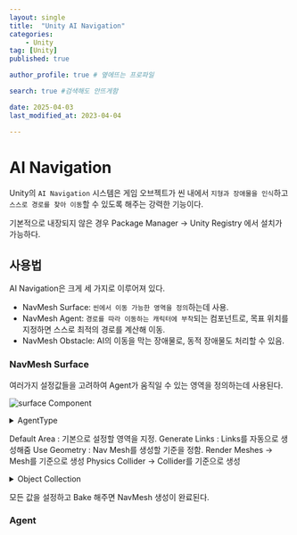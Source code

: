 ```yaml
---
layout: single
title:  "Unity AI Navigation"
categories: 
    - Unity
tag: [Unity]
published: true

author_profile: true # 옆에뜨는 프로파일

search: true #검색해도 안뜨게함

date: 2025-04-03
last_modified_at: 2023-04-04

---
```


# AI Navigation
Unity의 `AI Navigation` 시스템은 게임 오브젝트가 씬 내에서 `지형과 장애물을 인식`하고<br>
`스스로 경로를 찾아 이동`할 수 있도록 해주는 강력한 기능이다.

기본적으로 내장되지 않은 경우 Package Manager -> Unity Registry 에서 설치가 가능하다.

## 사용법
AI Navigation은 크게 세 가지로 이루어져 있다.

- NavMesh Surface: `씬에서 이동 가능한 영역을 정의`하는데 사용.
- NavMesh Agent: `경로를 따라 이동하는 캐릭터에 부착`되는 컴포넌트로, 목표 위치를 지정하면 스스로 최적의 경로를 계산해 이동.
- NavMesh Obstacle: AI의 이동을 막는 장애물로, 동적 장애물도 처리할 수 있음.


### NavMesh Surface
여러가지 설정값들을 고려하여 Agent가 움직일 수 있는 영역을 정의하는데 사용된다.<br>

![surface Component](https://github.com/user-attachments/assets/7cc6eca7-c771-4e80-98f3-6d6c90029dc1)


<details>
<summary>AgentType</summary>


영역을 지나다닐 Agent의 Type을 지정한다.<br>
AgentType은 Window -> AI -> Navigation 창에서 새로 만들 수 있으며
Agent의 여러 설정값들을 조절한다.

![AgentType](https://github.com/user-attachments/assets/720ab2c0-de93-4ad5-ba47-fda045ac7f0c)


</details>


Default Area : 기본으로 설정할 영역을 지정.
Generate Links : Links를 자동으로 생성해줌
Use Geometry : Nav Mesh를 생성할 기준을 정함.
    Render Meshes -> Mesh를 기준으로 생성
    Physics Collider -> Collider를 기준으로 생성

<details>
<summary>Object Collection</summary>
<div markdown="1"> 
NavMesh를 만들 영역을 상세하게 지정할 수 있다.

Collect Objects : 어떤 오브젝를 대상으로 NavMesh를 만들지 정한다.
    All Game Objects : 씬 내의 모든 오브젝트를 대상으로 함.
    Volume : NavMesh Surface 컴포넌트를 가진 오브젝트를 기준으로 상자 모양의 영역 생성.
    Current Object Hierarchy : NavMesh Surface 컴포넌트를 가진 오브젝트의 자식 게임오브젝트들을 대상으로 함.
    NavMeshModifier Comonent Only : NavMeshModifier 컴포넌트를 가진 게임오브젝트들을 대상으로 함.
Include Layers : 대상 Layers

</div>
</details>

모든 값을 설정하고 Bake 해주면 NavMesh 생성이 완료된다.

### Agent